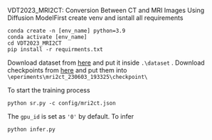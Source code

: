 VDT2023_MRI2CT: Conversion Between CT and MRI Images Using Diffusion ModelFirst create venv and isntall all requirements

```
conda create -n [env_name] python=3.9
conda activate [env_name]
cd VDT2023_MRI2CT
pip install -r requirments.txt
```

Download dataset from [here](https://drive.google.com/file/d/1TRqkF2EJiXT4RwlaSkrYrDrCS-TsyNnM/view?usp=sharing) and put it inside ```.\dataset``` .
Download checkpoints from [here](https://drive.google.com/drive/folders/1Bcrc3SkgXY8OOMhD3d-pmwGycMqt7dKM?usp=sharing) and put them into ```\eperiments\mri2ct_230603_193325\checkpoint\```

To start the training process
```
python sr.py -c config/mri2ct.json 
```
The ```gpu_id``` is set as ```'0'``` by default.
To infer
```
python infer.py
```
